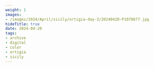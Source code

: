```yaml
---
weight: 1
images:
- /images/2024/April/sicily/ortigia-day-3/20240420-P1070677.jpg
hideTitle: true
date: 2024-04-20
tags:
- archive
- digital
- color
- ortigia
- sicily
---
```


